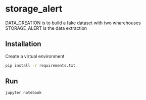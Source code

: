 # storage_alert

DATA_CREATION is to build a fake dataset with two wharehouses
STORAGE_ALERT is the data extraction

## Installation 
Create a virtual environment

```bash
pip install -r requirements.txt
```

## Run 
```bash
jupyter notebook
```